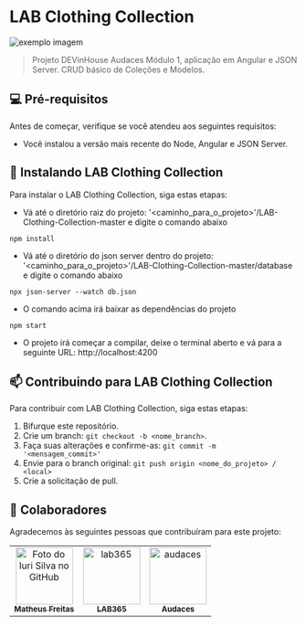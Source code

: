 # LAB Clothing Collection

<img src="https://github.com/MatheusFilipeFreitas/LAB-Clothing-Collection/blob/master/src/assets/readme/screenshot.png" alt="exemplo imagem">

> Projeto DEVinHouse Audaces Módulo 1, aplicação em Angular e JSON Server. CRUD básico de Coleções e Modelos.

## 💻 Pré-requisitos

Antes de começar, verifique se você atendeu aos seguintes requisitos:
* Você instalou a versão mais recente do Node, Angular e JSON Server.

## 🚀 Instalando LAB Clothing Collection

Para instalar o LAB Clothing Collection, siga estas etapas:

* Vá até o diretório raiz do projeto: '<caminho_para_o_projeto>'/LAB-Clothing-Collection-master e digite o comando abaixo
```
npm install
```
* Vá até o diretório do json server dentro do projeto: '<caminho_para_o_projeto>'/LAB-Clothing-Collection-master/database e digite o comando abaixo
```
npx json-server --watch db.json
```
* O comando acima irá baixar as dependências do projeto
```
npm start
```
* O projeto irá começar a compilar, deixe o terminal aberto e vá para a seguinte URL: http://localhost:4200

## 📫 Contribuindo para LAB Clothing Collection
Para contribuir com LAB Clothing Collection, siga estas etapas:

1. Bifurque este repositório.
2. Crie um branch: `git checkout -b <nome_branch>`.
3. Faça suas alterações e confirme-as: `git commit -m '<mensagem_commit>'`
4. Envie para o branch original: `git push origin <nome_do_projeto> / <local>`
5. Crie a solicitação de pull.

## 🤝 Colaboradores

Agradecemos às seguintes pessoas que contribuíram para este projeto:

<table>
  <tr>
    <td align="center">
      <a href="#">
        <img src="https://avatars.githubusercontent.com/u/49175829?v=4" width="100px;" alt="Foto do Iuri Silva no GitHub"/><br>
        <sub>
          <b>Matheus Freitas</b>
        </sub>
      </a>
    </td>
    <td align="center">
      <a href="#">
        <img src="https://media.licdn.com/dms/image/C4D0BAQGcs8aDa4BZOQ/company-logo_200_200/0/1668186440015?e=2147483647&v=beta&t=GuWT57th1j1ccKR_tqjeVK97CxiiwodhEs6pcImhjPM" width="100px;" alt="lab365"/><br>
        <sub>
          <b>LAB365</b>
        </sub>
      </a>
    </td>
    <td align="center">
      <a href="#">
        <img src="https://media.licdn.com/dms/image/C560BAQHQCNM4L9rUiA/company-logo_200_200/0/1519903716220?e=2147483647&v=beta&t=EdrLHhH197xjDsWP_ZEsiPZqKJpmChheZO62wvSCayA" width="100px;" alt="audaces"/><br>
        <sub>
          <b>Audaces</b>
        </sub>
      </a>
    </td>
  </tr>
</table>
